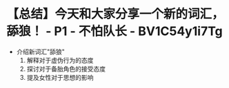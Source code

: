 # 【总结】今天和大家分享一个新的词汇，舔狼！ - P1 - 不怕队长 - BV1C54y1i7Tg

-   介绍新词汇"舔狼"
    1.  解释对于虚伪行为的态度
    2.  探讨对于备胎角色的接受态度
    3.  提及女性对于思想的影响